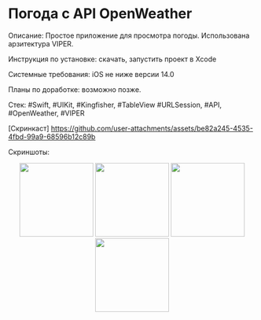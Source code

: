 # Погода с API OpenWeather

Описание: Простое приложение для просмотра погоды. Использована арзитектура VIPER.
   
Инструкция по установке: скачать, запустить проект в Xcode

Системные требования: iOS не ниже версии 14.0

Планы по доработке: возможно позже.

Стек: #Swift, #UIKit, #Kingfisher, #TableView #URLSession, #API, #OpenWeather, #VIPER

[Скринкаст] https://github.com/user-attachments/assets/be82a245-4535-4fbd-99a9-68596b12c89b

Скриншоты:
<div align="center">
    <img src="https://github.com/user-attachments/assets/243fe13f-179d-42f1-898a-1240189466f5" width="150px"</img>
    <img src="https://github.com/user-attachments/assets/7049044b-0fe1-47fc-8ef2-43071092dd47" width="150px"</img>
    <img src="https://github.com/user-attachments/assets/f9c38495-f947-48bd-b2d5-3de66cf3ab85" width="150px"</img>
    <img src="https://github.com/user-attachments/assets/b7d263ec-0e87-4f26-a7d9-68c4e037ec6b" width="150px"</img>
</div>
